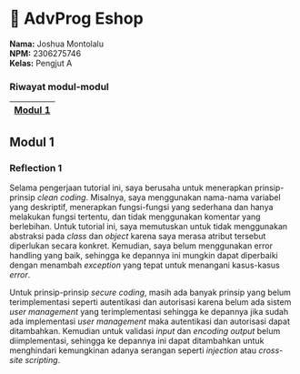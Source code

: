 # 🛒 AdvProg Eshop
**Nama:**   Joshua Montolalu<br>
**NPM:**    2306275746<br>
**Kelas:**  Pengjut A<br>

### Riwayat modul-modul
| [Modul 1](#modul-1) |
|---------------|

## Modul 1
### Reflection 1
Selama pengerjaan tutorial ini, saya berusaha untuk menerapkan prinsip-prinsip _clean coding_. Misalnya, saya menggunakan nama-nama variabel yang deskriptif, menerapkan fungsi-fungsi yang sederhana dan hanya melakukan fungsi tertentu, dan tidak menggunakan komentar yang berlebihan. Untuk tutorial ini, saya memutuskan untuk tidak menggunakan abstraksi pada _class_ dan _object_ karena saya merasa atribut tersebut diperlukan secara konkret. Kemudian, saya belum menggunakan error handling yang baik, sehingga ke depannya ini mungkin dapat diperbaiki dengan menambah _exception_ yang tepat untuk menangani kasus-kasus _error_.

Untuk prinsip-prinsip _secure coding_, masih ada banyak prinsip yang belum terimplementasi seperti autentikasi dan autorisasi karena belum ada sistem _user management_ yang terimplementasi sehingga ke depannya jika sudah ada implementasi _user management_ maka autentikasi dan autorisasi dapat ditambahkan. Kemudian untuk validasi _input_ dan _encoding output_ belum diimplementasi, sehingga ke depannya ini dapat ditambahkan untuk menghindari kemungkinan adanya serangan seperti _injection_ atau _cross-site scripting_. 